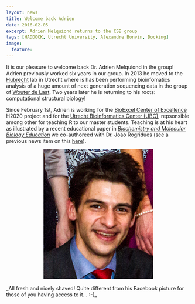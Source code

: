```yaml
---
layout: news
title: Welcome back Adrien
date: 2016-02-05
excerpt: Adrien Melquiond returns to the CSB group
tags: [HADDOCK, Utrecht University, Alexandre Bonvin, Docking]
image:
  feature:
---
```

It is our pleasure to welcome back Dr. Adrien Melquiond in the group! Adrien previously worked six years in our group. In 2013 he moved to the [Hubrecht](http://hubrecht.eu) lab in Utrecht where is has been performing bioinfomatics analysis of a huge amount of next generation sequencing data in the group of [Wouter de Laat](http://www.hubrecht.eu/onderzoekers/de-laat-group). Two years later he is returning to his roots: computational structural biology!
<BR>

Since February 1st, Adrien is working for the [BioExcel Center of Excellence](http://www.bioexcel.eu) H2020 project and for the [Utrecht Bioinformatics Center (UBC)](http://ubc.uu.nl), repsonsible among other for teaching R to our master students. Teaching is at his heart as illustrated by a recent educational paper in [_Biochemistry and Molecular Biology Education_](http://dx.doi.org/doi:10.1002/bmb.20941) we co-authoreed with Dr. Joao Rogridues (see a previous news item on this [here](/news/How-a-bachelor-practical-became-an-educational-paper)).
<BR>

<figure align="center">
    <img src="/images/people/Adrien.jpg">
</figure>
_All fresh and nicely shaved! Quite different from his Facebook picture for those of you having access to it... :-)_
